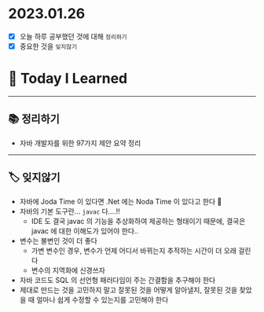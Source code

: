 # 2023.01.26

- [x] 오늘 하루 공부했던 것에 대해 `정리하기`
- [x] 중요한 것을 `잊지않기`

# 🚩 Today I Learned

---

## 📚 정리하기

- 자바 개발자를 위한 97가지 제안 요약 정리

---

## 🏷 잊지않기

- 자바에 Joda Time 이 있다면 .Net 에는 Noda Time 이 있다고 한다 👀
- 자바의 기본 도구란… `javac` 다….!!
  - IDE 도 결국 javac 의 기능을 추상화하여 제공하는 형태이기 때문에, 결국은 javac 에 대한 이해도가 있어야 한다..
- 변수는 불변인 것이 더 좋다
  - 가변 변수인 경우, 변수가 언제 어디서 바뀌는지 추적하는 시간이 더 오래 걸린다
  - 변수의 지역화에 신경쓰자
- 자바 코드도 SQL 의 선언형 패러다임이 주는 간결함을 추구해야 한다
- 제대로 만드는 것을 고민하지 말고 잘못된 것을 어떻게 알아낼지, 잘못된 것을 찾았을 때 얼마나 쉽게 수정할 수 있는지를 고민해야 한다
